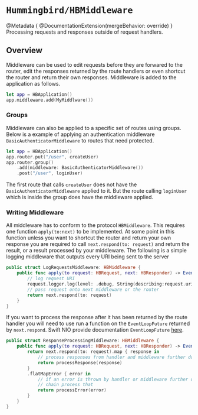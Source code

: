 # ``Hummingbird/HBMiddleware``

@Metadata {
    @DocumentationExtension(mergeBehavior: override)
}
Processing requests and responses outside of request handlers. 

## Overview

Middleware can be used to edit requests before they are forwared to the router, edit the responses returned by the route handlers or even shortcut the router and return their own responses. Middleware is added to the application as follows.

```swift
let app = HBApplication()
app.middleware.add(MyMiddlware())
```

### Groups

Middleware can also be applied to a specific set of routes using groups. Below is a example of applying an authentication middleware `BasicAuthenticatorMiddleware` to routes that need protected.

```swift
let app = HBApplication()
app.router.put("/user", createUser)
app.router.group()
    .add(middleware: BasicAuthenticatorMiddleware())
    .post("/user", loginUser)
```
The first route that calls `createUser` does not have the `BasicAuthenticatorMiddleware` applied to it. But the route calling `loginUser` which is inside the group does have the middleware applied.

### Writing Middleware

All middleware has to conform to the protocol `HBMiddleware`. This requires one function `apply(to:next)` to be implemented. At some point in this function unless you want to shortcut the router and return your own response you are required to call `next.respond(to: request)` and return the result, or a result processed by your middleware. The following is a simple logging middleware that outputs every URI being sent to the server

```swift
public struct LogRequestsMiddleware: HBMiddleware {
    public func apply(to request: HBRequest, next: HBResponder) -> EventLoopFuture<HBResponse> {
        // log request URI
        request.logger.log(level: .debug, String(describing:request.uri.path))
        // pass request onto next middleware or the router
        return next.respond(to: request)
    }
}
```

If you want to process the response after it has been returned by the route handler you will need to use run a function on the `EventLoopFuture` returned by `next.respond`. Swift NIO provide documentation `EventLoopFuture` [here](https://apple.github.io/swift-nio/docs/current/NIO/Classes/EventLoopFuture.html).
```swift
public struct ResponseProcessingMiddleware: HBMiddleware {
    public func apply(to request: HBRequest, next: HBResponder) -> EventLoopFuture<HBResponse> {
        return next.respond(to: request).map { response in
            // process responses from handler and middleware further down the chain
            return processResponse(response)
        }
        .flatMapError { error in
            // if an error is thrown by handler or middleware further down the 
            // chain process that
            return processError(error)
        }
    }
}
```
